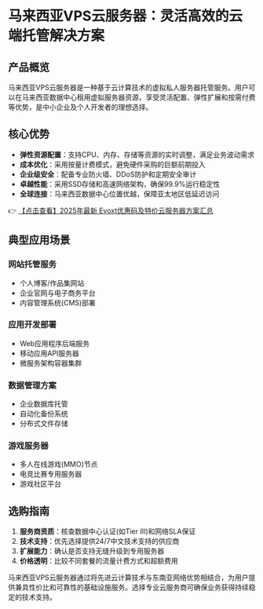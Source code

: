 # 马来西亚VPS云服务器：灵活高效的云端托管解决方案

## 产品概览

马来西亚VPS云服务器是一种基于云计算技术的虚拟私人服务器托管服务。用户可以在马来西亚数据中心租用虚拟服务器资源，享受灵活配置、弹性扩展和按需付费等优势，是中小企业及个人开发者的理想选择。

## 核心优势

- **弹性资源配置**：支持CPU、内存、存储等资源的实时调整，满足业务波动需求
- **成本优化**：采用按量计费模式，避免硬件采购的巨额前期投入
- **企业级安全**：配备专业防火墙、DDoS防护和定期安全审计
- **卓越性能**：采用SSD存储和高速网络架构，确保99.9%运行稳定性
- **全球连接**：马来西亚数据中心位置优越，保障亚太地区低延迟访问

👉 [【点击查看】2025年最新 Evoxt优惠码及特价云服务器方案汇总](https://bit.ly/evoxt)

## 典型应用场景

### 网站托管服务
- 个人博客/作品集网站
- 企业官网与电子商务平台
- 内容管理系统(CMS)部署

### 应用开发部署
- Web应用程序后端服务
- 移动应用API服务器
- 微服务架构容器集群

### 数据管理方案
- 企业数据库托管
- 自动化备份系统
- 分布式文件存储

### 游戏服务器
- 多人在线游戏(MMO)节点
- 电竞比赛专用服务器
- 游戏社区平台

## 选购指南

1. **服务商资质**：核查数据中心认证(如Tier III)和网络SLA保证
2. **技术支持**：优先选择提供24/7中文技术支持的供应商
3. **扩展能力**：确认是否支持无缝升级到专用服务器
4. **价格透明**：比较不同套餐的流量计费方式和超额费用

马来西亚VPS云服务器通过将先进云计算技术与东南亚网络优势相结合，为用户提供兼具性价比和可靠性的基础设施服务。选择专业云服务商可确保业务获得持续稳定的技术支持。